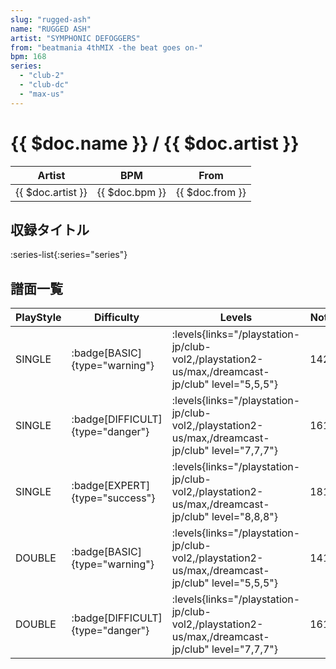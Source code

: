 ```yaml
---
slug: "rugged-ash"
name: "RUGGED ASH"
artist: "SYMPHONIC DEFOGGERS"
from: "beatmania 4thMIX -the beat goes on-"
bpm: 168
series:
  - "club-2"
  - "club-dc"
  - "max-us"
---
```


# {{ $doc.name }} / {{ $doc.artist }}

|Artist|BPM|From|
|------|---|----|
|{{ $doc.artist }}|{{ $doc.bpm }}|{{ $doc.from }}|

## 収録タイトル

:series-list{:series="series"}

## 譜面一覧

|PlayStyle|Difficulty|Levels|Notes|Movie|
|---------|----------|------|-----|-----|
|SINGLE| :badge[BASIC]{type="warning"}| :levels{links="/playstation-jp/club-vol2,/playstation2-us/max,/dreamcast-jp/club" level="5,5,5"}|142/0||
|SINGLE| :badge[DIFFICULT]{type="danger"}| :levels{links="/playstation-jp/club-vol2,/playstation2-us/max,/dreamcast-jp/club" level="7,7,7"}|161/0||
|SINGLE| :badge[EXPERT]{type="success"}| :levels{links="/playstation-jp/club-vol2,/playstation2-us/max,/dreamcast-jp/club" level="8,8,8"}|181/0||
|DOUBLE| :badge[BASIC]{type="warning"}| :levels{links="/playstation-jp/club-vol2,/playstation2-us/max,/dreamcast-jp/club" level="5,5,5"}|141/0||
|DOUBLE| :badge[DIFFICULT]{type="danger"}| :levels{links="/playstation-jp/club-vol2,/playstation2-us/max,/dreamcast-jp/club" level="7,7,7"}|161/0||
